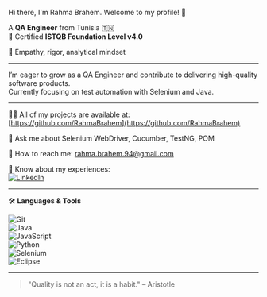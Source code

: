 Hi there, I'm Rahma Brahem. Welcome to my profile! 👋

A **QA Engineer** from Tunisia 🇹🇳  
🎯 Certified **ISTQB Foundation Level v4.0**

🧠 Empathy, rigor, analytical mindset

---

I’m eager to grow as a QA Engineer and contribute to delivering high-quality software products.  
Currently focusing on test automation with Selenium and Java.

---

👨‍💻 All of my projects are available at:  
[https://github.com/RahmaBrahem](https://github.com/RahmaBrahem)

💬 Ask me about Selenium WebDriver, Cucumber, TestNG, POM

📧 How to reach me: rahma.brahem.94@gmail.com

📑 Know about my experiences:  
[![LinkedIn](https://img.shields.io/badge/LinkedIn%20Profile-0A66C2?logo=linkedin&logoColor=white&style=flat)](https://www.linkedin.com/in/rahma-brahem-0548b1122)

---

🛠 **Languages & Tools**

![Git](https://img.shields.io/badge/-Git-F05032?logo=git&logoColor=white)  
![Java](https://img.shields.io/badge/-Java-007396?logo=java&logoColor=white)  
![JavaScript](https://img.shields.io/badge/-JavaScript-F7DF1E?logo=javascript&logoColor=black)  
![Python](https://img.shields.io/badge/-Python-3776AB?logo=python&logoColor=white)  
![Selenium](https://img.shields.io/badge/-Selenium-43B02A?logo=selenium&logoColor=white)  
![Eclipse](https://img.shields.io/badge/-Eclipse-2C2255?logo=eclipseide&logoColor=white)

---

> "Quality is not an act, it is a habit." – Aristotle
